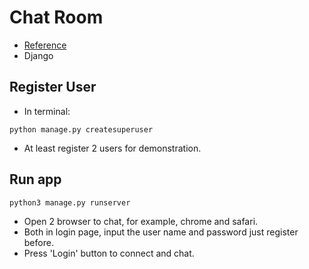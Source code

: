 # Chat Room
* [Reference](https://www.geeksforgeeks.org/realtime-chat-app-using-django/)
* Django

## Register User
* In terminal:
```
python manage.py createsuperuser
```
* At least register 2 users for demonstration.

## Run app
```
python3 manage.py runserver
```
* Open 2 browser to chat, for example, chrome and safari.
* Both in login page, input the user name and password just register before.
* Press 'Login' button to connect and chat.
